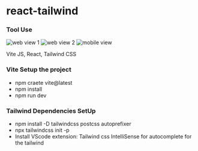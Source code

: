 # react-tailwind

### Tool Use
![web view 1](https://github.com/user-attachments/assets/a899c1c5-41d8-412c-8bb3-71cea9f4acc3)
![web view 2](https://github.com/user-attachments/assets/0538e30d-b5f9-4b90-b1cf-e5145493770f)
![mobile view](https://github.com/user-attachments/assets/b3c6713d-6674-492e-8674-757d5b8816b9)

Vite JS, React, Tailwind CSS

### Vite Setup the project

- npm craete vite@latest
- npm install
- npm run dev

### Tailwind Dependencies SetUp

- npm install -D tailwindcss postcss autoprefixer
- npx tailwindcss init -p
- Install VScode extension: Tailwind css IntelliSense for autocomplete for the tailwind
